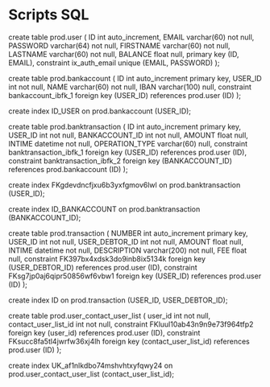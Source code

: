 # Scripts SQL

create table prod.user
(
    ID        int auto_increment,
    EMAIL     varchar(60) not null,
    PASSWORD  varchar(64) not null,
    FIRSTNAME varchar(60) not null,
    LASTNAME  varchar(60) not null,
    BALANCE   float       null,
    primary key (ID, EMAIL),
    constraint ix_auth_email
        unique (EMAIL, PASSWORD)
);

create table prod.bankaccount
(
    ID      int auto_increment
        primary key,
    USER_ID int          not null,
    NAME    varchar(60)  not null,
    IBAN    varchar(100) null,
    constraint bankaccount_ibfk_1
        foreign key (USER_ID) references prod.user (ID)
);

create index ID_USER
    on prod.bankaccount (USER_ID);

create table prod.banktransaction
(
    ID             int auto_increment
        primary key,
    USER_ID        int         not null,
    BANKACCOUNT_ID int         not null,
    AMOUNT         float       null,
    INTIME         datetime    not null,
    OPERATION_TYPE varchar(60) null,
    constraint banktransaction_ibfk_1
        foreign key (USER_ID) references prod.user (ID),
    constraint banktransaction_ibfk_2
        foreign key (BANKACCOUNT_ID) references prod.bankaccount (ID)
);

create index FKgdevdncfjxu6b3yxfgmov6lwl
    on prod.banktransaction (USER_ID);

create index ID_BANKACCOUNT
    on prod.banktransaction (BANKACCOUNT_ID);

create table prod.transaction
(
    NUMBER         int auto_increment
        primary key,
    USER_ID        int          not null,
    USER_DEBTOR_ID int          not null,
    AMOUNT         float        null,
    INTIME         datetime     not null,
    DESCRIPTION    varchar(200) not null,
    FEE            float        null,
    constraint FK397bx4xdsk3do9inb8ix5134k
        foreign key (USER_DEBTOR_ID) references prod.user (ID),
    constraint FKsg7jp0aj6qipr50856wf6vbw1
        foreign key (USER_ID) references prod.user (ID)
);

create index ID
    on prod.transaction (USER_ID, USER_DEBTOR_ID);

create table prod.user_contact_user_list
(
    user_id              int not null,
    contact_user_list_id int not null,
    constraint FKluul10ab43n9n9e73f964tfp2
        foreign key (user_id) references prod.user (ID),
    constraint FKsucc8fa5tl4jwrfw36xj4lh
        foreign key (contact_user_list_id) references prod.user (ID)
);

create index UK_af1nlkdbo74mshvhtxyfqwy24
    on prod.user_contact_user_list (contact_user_list_id);

